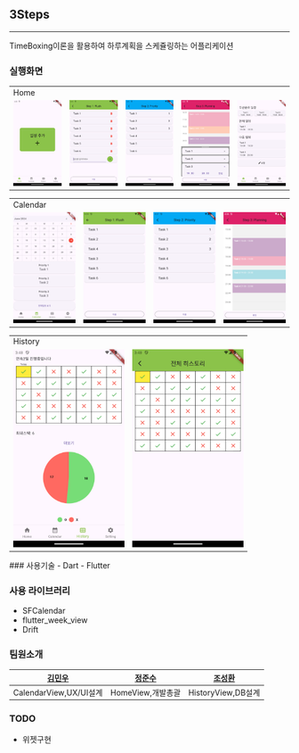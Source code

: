## 3Steps

---
TimeBoxing이론을 활용하여 하루계획을 스케쥴링하는 어플리케이션

### 실행화면
<div>
  <table>
    <tr>
        <td colspan ='5'>Home</td>
    <tr>
      <td><img src="Docs/Home/0.empty_add_plan.png" width="200"/></td>
      <td><img src="Docs/Home/1.Flush.png" width="200"/></td>
      <td><img src="Docs/Home/2.Priority.png" width="200"/></td>
      <td><img src="Docs/Home/3.Plan.png" width="200"/></td>
      <td><img src="Docs/Home/4.home_not_empty.png" width="200"/></td>
    </tr>
  </table>
</div>

<div>
  <table>
    <tr>
        <td colspan ='4'>Calendar</td>
    <tr>
      <td><img src="Docs/Calendar/0.Calendar.png" width="200"/></td>
      <td><img src="Docs/Calendar/1.Calendar_flush.png" width="200"/></td>
      <td><img src="Docs/Calendar/2.Calendar_pri.png" width="200"/></td>
      <td><img src="Docs/Calendar/3.Calendar_plan.png" width="200"/></td>
    </tr>
  </table>
</div>

<div>
  <table>
    <tr>
        <td colspan ='2'>History</td>
    <tr>
      <td><img src="Docs/History/0.History.png" width="200"/></td>
      <td><img src="Docs/History/1.MoreHistory.png" width="200"/></td>
    </tr>
  </table>
</div>
### 사용기술
- Dart
- Flutter

### 사용 라이브러리
- SFCalendar
- flutter_week_view 
- Drift 

### 팀원소개
|[김민우](https://github.com/SP3cTRum-GH)|[정준수](https://github.com/kuper0201)|[조성환](https://github.com/0soi0)|
|:---:|:---:|:---:|
|CalendarView,UX/UI설계|HomeView,개발총괄|HistoryView,DB설계|


### TODO
- 위젯구현